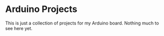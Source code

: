 # Arduino Projects

This is just a collection of projects for my Arduino board. Nothing much to see here yet.